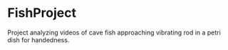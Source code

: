# FishProject
Project analyzing videos of cave fish approaching vibrating rod in a petri dish for handedness.
